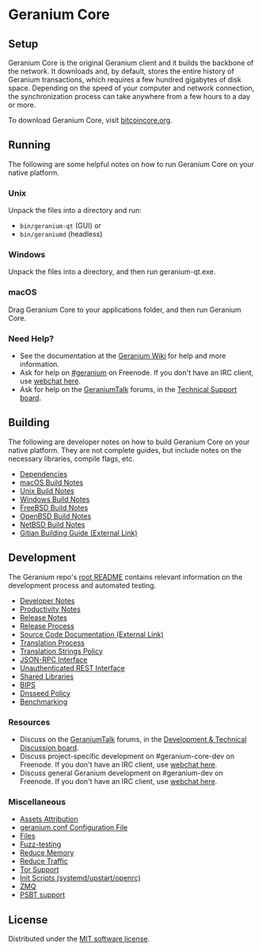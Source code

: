 Geranium Core
=============

Setup
---------------------
Geranium Core is the original Geranium client and it builds the backbone of the network. It downloads and, by default, stores the entire history of Geranium transactions, which requires a few hundred gigabytes of disk space. Depending on the speed of your computer and network connection, the synchronization process can take anywhere from a few hours to a day or more.

To download Geranium Core, visit [bitcoincore.org](https://bitcoincore.org/en/download/).

Running
---------------------
The following are some helpful notes on how to run Geranium Core on your native platform.

### Unix

Unpack the files into a directory and run:

- `bin/geranium-qt` (GUI) or
- `bin/geraniumd` (headless)

### Windows

Unpack the files into a directory, and then run geranium-qt.exe.

### macOS

Drag Geranium Core to your applications folder, and then run Geranium Core.

### Need Help?

* See the documentation at the [Geranium Wiki](https://en.geranium.it/wiki/Main_Page)
for help and more information.
* Ask for help on [#geranium](https://webchat.freenode.net/#geranium) on Freenode. If you don't have an IRC client, use [webchat here](https://webchat.freenode.net/#geranium).
* Ask for help on the [GeraniumTalk](https://geraniumtalk.org/) forums, in the [Technical Support board](https://geraniumtalk.org/index.php?board=4.0).

Building
---------------------
The following are developer notes on how to build Geranium Core on your native platform. They are not complete guides, but include notes on the necessary libraries, compile flags, etc.

- [Dependencies](dependencies.md)
- [macOS Build Notes](build-osx.md)
- [Unix Build Notes](build-unix.md)
- [Windows Build Notes](build-windows.md)
- [FreeBSD Build Notes](build-freebsd.md)
- [OpenBSD Build Notes](build-openbsd.md)
- [NetBSD Build Notes](build-netbsd.md)
- [Gitian Building Guide (External Link)](https://github.com/geranium-core/docs/blob/master/gitian-building.md)

Development
---------------------
The Geranium repo's [root README](/README.md) contains relevant information on the development process and automated testing.

- [Developer Notes](developer-notes.md)
- [Productivity Notes](productivity.md)
- [Release Notes](release-notes.md)
- [Release Process](release-process.md)
- [Source Code Documentation (External Link)](https://doxygen.bitcoincore.org/)
- [Translation Process](translation_process.md)
- [Translation Strings Policy](translation_strings_policy.md)
- [JSON-RPC Interface](JSON-RPC-interface.md)
- [Unauthenticated REST Interface](REST-interface.md)
- [Shared Libraries](shared-libraries.md)
- [BIPS](bips.md)
- [Dnsseed Policy](dnsseed-policy.md)
- [Benchmarking](benchmarking.md)

### Resources
* Discuss on the [GeraniumTalk](https://geraniumtalk.org/) forums, in the [Development & Technical Discussion board](https://geraniumtalk.org/index.php?board=6.0).
* Discuss project-specific development on #geranium-core-dev on Freenode. If you don't have an IRC client, use [webchat here](https://webchat.freenode.net/#geranium-core-dev).
* Discuss general Geranium development on #geranium-dev on Freenode. If you don't have an IRC client, use [webchat here](https://webchat.freenode.net/#geranium-dev).

### Miscellaneous
- [Assets Attribution](assets-attribution.md)
- [geranium.conf Configuration File](geranium-conf.md)
- [Files](files.md)
- [Fuzz-testing](fuzzing.md)
- [Reduce Memory](reduce-memory.md)
- [Reduce Traffic](reduce-traffic.md)
- [Tor Support](tor.md)
- [Init Scripts (systemd/upstart/openrc)](init.md)
- [ZMQ](zmq.md)
- [PSBT support](psbt.md)

License
---------------------
Distributed under the [MIT software license](/COPYING).
